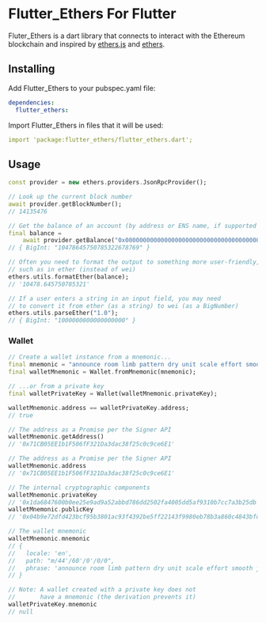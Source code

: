 # Flutter_Ethers For Flutter


Fluter_Ethers is a dart library that connects to interact with the Ethereum blockchain and inspired by [ethers.js](https://github.com/ethers-io/ethers.js/) and [ethers](https://pub.dev/packages/ethers/).

## Installing

Add Flutter_Ethers to your pubspec.yaml file:

```yaml
dependencies:
  flutter_ethers:
```

Import Flutter_Ethers in files that it will be used:

```yaml
import 'package:flutter_ethers/flutter_ethers.dart';
```

## Usage

```dart
const provider = new ethers.providers.JsonRpcProvider();

// Look up the current block number
await provider.getBlockNumber();
// 14135476

// Get the balance of an account (by address or ENS name, if supported by network)
final balance =
    await provider.getBalance("0x0000000000000000000000000000000000000000");
// { BigInt: "10478645750785322678769" }

// Often you need to format the output to something more user-friendly,
// such as in ether (instead of wei)
ethers.utils.formatEther(balance);
// '10478.645750785321'

// If a user enters a string in an input field, you may need
// to convert it from ether (as a string) to wei (as a BigNumber)
ethers.utils.parseEther("1.0");
// { BigInt: "1000000000000000000" }
```

### Wallet

```dart
// Create a wallet instance from a mnemonic...
final mnemonic = "announce room limb pattern dry unit scale effort smooth jazz weasel alcohol"
final walletMnemonic = Wallet.fromMnemonic(mnemonic);

// ...or from a private key
final walletPrivateKey = Wallet(walletMnemonic.privateKey);

walletMnemonic.address == walletPrivateKey.address;
// true

// The address as a Promise per the Signer API
walletMnemonic.getAddress()
// '0x71CB05EE1b1F506fF321Da3dac38f25c0c9ce6E1'

// The address as a Promise per the Signer API
walletMnemonic.address
// '0x71CB05EE1b1F506fF321Da3dac38f25c0c9ce6E1'

// The internal cryptographic components
walletMnemonic.privateKey
// '0x1da6847600b0ee25e9ad9a52abbd786dd2502fa4005dd5af9310b7cc7a3b25db'
walletMnemonic.publicKey
// '0x04b9e72dfd423bcf95b3801ac93f4392be5ff22143f9980eb78b3a860c4843bfd04829ae61cdba4b3b1978ac5fc64f5cc2f4350e35a108a9c9a92a81200a60cd64'

// The wallet mnemonic
walletMnemonic.mnemonic
// {
//   locale: 'en',
//   path: "m/44'/60'/0'/0/0",
//   phrase: 'announce room limb pattern dry unit scale effort smooth jazz weasel alcohol'
// }

// Note: A wallet created with a private key does not
//       have a mnemonic (the derivation prevents it)
walletPrivateKey.mnemonic
// null

```
